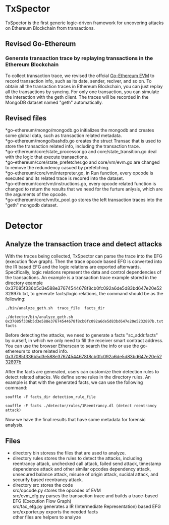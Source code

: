# TxSpector
TxSpector is the first generic logic-driven framework for uncovering attacks on Ethereum Blockchain from transactions.

## Revised Go-Ethereum 
### Generate transaction trace by replaying transactions in the Ethereum Blockchain
To collect transaction trace, we revised the offcial [Go-Ethereum EVM](https://github.com/ethereum/go-ethereum) to record transaction info, such as its date, sender, reciver, and so on. To obtain all the transaction traces in Ethereum Blockchain, you can just replay all the transactions by syncing. For only one transaction, you can simulate the interaction with the geth client. The traces will be recorded in the MongoDB dataset named "geth" automatically. 

## Revised files
*go-ethereum/mongo/mongodb.go initializes the mongodb and creates some global data, such as transaction related metadata. <br />
*go-ethereum/mongo/bashdb.go creates the struct Transac that is used to store the transaction related info, including the transaction trace. <br />
*go-ethereum/core/state_processor.go and core/state_transition.go deal with the logic that execute transactions. <br />
*go-ethereum/core/state_prefetcher.go and core/vm/evm.go are changed to remove the redundency casued by prefetching. <br />
*go-ethereum/core/vm/interpreter.go, in Run function, every opcode is executed and its related trace is recored into the dataset. <br />
*go-ethereum/core/vm/instructions.go, every opcode related function is changed to return the results that we need for the furture anlysis, which are the arguments of the opcode. <br />
*go-ethereum/core/vm/tx_pool.go stores the left transaction traces into the "geth" mongodb dataset. <br />

# Detector 
## Analyze the transaction trace and detect attacks
With the traces being collected, TxSpector can parse the trace into the EFG (execution flow graph). Then the trace opcode based EFG is converted into the IR based EFG and the logic relations are exported afterwards. Specifically, logic relations represent the data and control dependencies of the transactions. An example is a transaction trace example stored in the directory example 0x37085f336b5d3e588e37674544678f8cb0fc092a6de5d83bd647e20e5232897b.txt, to generate facts/logic relations, the command should be as the following: <br />
```
./bin/analyze_geth.sh  trace_file  facts_dir
```
```
./detector/bin/analyze_geth.sh 0x37085f336b5d3e588e37674544678f8cb0fc092a6de5d83bd647e20e5232897b.txt facts
```

Before detecting the attacks, we need to generate a facts "sc_addr.facts" by ourself, in which we only need to fill the receiver smart contract address. You can use the browser Etherscan to search the info or use the go-ethereum to store related info. 
[0x37085f336b5d3e588e37674544678f8cb0fc092a6de5d83bd647e20e5232897b](https://etherscan.io/tx/0x37085f336b5d3e588e37674544678f8cb0fc092a6de5d83bd647e20e5232897b)


After the facts are generated, users can customize their detection rules to detect related attacks. We define some rules in the directory rules. An example is that with the generated facts, we can use the following command: <br />
```
souffle -F facts_dir detection_rule_file
```
```
souffle -F facts ./detector/rules/1Reentrancy.dl (detect reentrancy attack)
```

Now we have the final results that have some metadata for forensic analysis. <br />

## Files
* directory bin storess the files that are used to analyze. <br />
* directory rules stores the rules to detect the attacks, including reentrancy attack, unchecked call attack,  failed send attack, timestamp dependence attack and other similar opcodes dependency attack, unsecured balance attack, misuse of origin attack, sucidal attack, and securify based reentrancy attack. <br />
* directory src stores the code <br />
   src/opcode.py stores the opcodes of EVM <br />
   src/evm_efg.py parses the transaction trace and builds a trace-based EFG (Execution Flow Graph) <br />
   src/tac_efg.py generates a IR (Intermediate Representation) based EFG <br />
   src/exporter.py exports the needed facts <br />
   other files are helpers to analyze <br />
